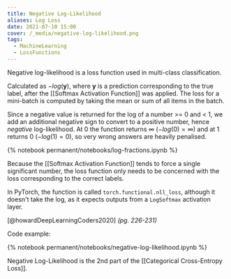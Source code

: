 ```yaml
---
title: Negative Log-Likelihood
aliases: Log Loss
date: 2021-07-10 15:00
cover: /_media/negative-log-likelihood.png
tags:
  - MachineLearning
  - LossFunctions
---
```


Negative log-likelihood is a loss function used in multi-class classification.

Calculated as $-log(\textbf{y})$, where $\textbf{y}$ is a prediction corresponding to the true label, after the [[Softmax Activation Function]] was applied. The loss for a mini-batch is computed by taking the mean or sum of all items in the batch.

Since a negative value is returned for the log of a number >= 0 and < 1, we add an additional negative sign to convert to a positive number, hence *negative* log-likelihood. At 0 the function returns $\infty$ ($-log(0)=\infty$) and at 1 returns 0 ($-log(1)=0$), so very wrong answers are heavily penalised.

{% notebook permanent/notebooks/log-fractions.ipynb %}

Because the [[Softmax Activation Function]] tends to force a single significant number, the loss function only needs to be concerned with the loss corresponding to the correct labels.

In PyTorch, the function is called `torch.functional.nll_loss`, although it doesn't take the log, as it expects outputs from a `LogSoftmax` activation layer.

 [@howardDeepLearningCoders2020] *(pg. 226-231)*

Code example:

{% notebook permanent/notebooks/negative-log-likelihood.ipynb %}

Negative Log-Likelihood is the 2nd part of the [[Categorical Cross-Entropy Loss]].